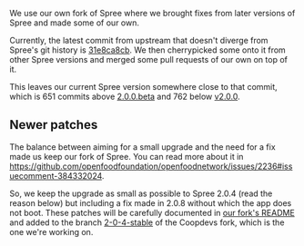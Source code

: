 We use our own fork of Spree where we brought fixes from later versions of Spree and made some of our own.

Currently, the latest commit from upstream that doesn't diverge from Spree's git history is [31e8ca8cb](https://github.com/spree/spree/commit/31e8ca8cb). We then cherrypicked some onto it from other Spree versions and merged some pull requests of our own on top of it.

This leaves our current Spree version somewhere close to that commit, which is 651 commits above [2.0.0.beta](https://github.com/spree/spree/commit/c2345855b) and 762 below [v2.0.0](https://github.com/spree/spree/commit/deed1b65f995c36ea7d565da0257a920a8a1a62b).

## Newer patches

The balance between aiming for a small upgrade and the need for a fix made us keep our fork of Spree. You can read more about it in https://github.com/openfoodfoundation/openfoodnetwork/issues/2236#issuecomment-384332024.

So, we keep the upgrade as small as possible to Spree 2.0.4 (read the reason below) but including a fix made in 2.0.8 without which the app does not boot. These patches will be carefully documented in [our fork's README](https://github.com/coopdevs/spree/blob/2-0-4-stable/README.md) and added to the branch [2-0-4-stable](https://github.com/openfoodfoundation/coopdevs/tree/2-0-4-stable) of the Coopdevs fork, which is the one we're working on.